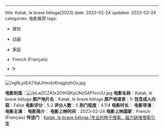 
---
title: Katak, le brave béluga(2023)
date: 2023-02-24
updated: 2023-02-24
categories: 电影推荐
tags:

- 冒险
- 动画
- 家庭

- French (Français)
- fr
---

<img src="https://image.tmdb.org/t/p/original/xgRLyliEA7XatJHmdvKnqghzhOs.jpg" alt="/xgRLyliEA7XatJHmdvKnqghzhOs.jpg" title="/xgRLyliEA7XatJHmdvKnqghzhOs.jpg">

**电影封面**：<img src="https://image.tmdb.org/t/p/w200/pLwZCZA1x201HQKpUNzSAFfxvUU.jpg" alt="/pLwZCZA1x201HQKpUNzSAFfxvUU.jpg" title="/pLwZCZA1x201HQKpUNzSAFfxvUU.jpg">
**电影名称**：Katak, le brave béluga
**原产地片名**：Katak, le brave béluga
**原产地语言**：fr
**包含成人内容**：False
**电影评分**：5.2
**评分人数**：5
**热门程度**：4.114
**电影时长**：
**电影导演**：
**电影主演**：
**电影简介**：
**电影上映时间**：2023-02-24
**电影上映国家**：French (Français)
**传送门**：[Katak, le brave béluga |专业的种子搜索、磁力链接搜索引擎](https://movie.amd794.com:2083/?search=Katak%2C%20le%20brave%20b%C3%A9luga&ordering=&mode=match_phrase&page_size=10&page=1)

